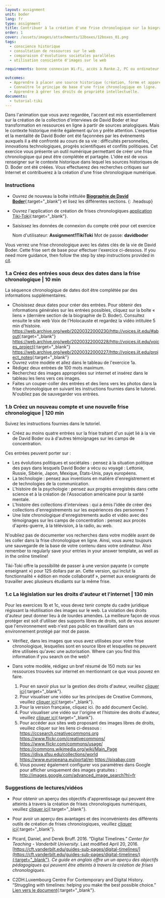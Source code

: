 ```yaml
---
layout: assignment
unit: boder
lang: fr
type: assignment
title: Contribuer à la création d'une frise chronologique sur la biographie de David Boder
order: 1
cover: /assets/images/attachments/12boxes/12boxes_01.png
tags:
  - conscience historique
  - consultation de ressources sur le web
  - comparaison d'évolutions sociétales parallèles
  - utilisation consciente d'images sur le web

requirements: bonne connexion Wi-Fi, accès à Ranke.2, PC ou ordinateur portable, application installée sur le PC ou le portable permettant de visualiser des vidéos, compte pour la frise chronologique

outcomes:
  - Apprendre à placer une source historique (création, forme et apparence) dans un contexte sociétal plus large.
  - Connaître le principe de base d'une frise chronologique en ligne.
  - Apprendre à gérer les droits de propriété intellectuelle.
documents:
  - tutorial-tiki
---
```


Dans l'animation que vous avez regardée, l'accent est mis essentiellement sur la création de la collection d'interviews de David Boder et leur transformation en ressources en ligne à partir de sources analogiques. Mais le contexte historique mérite également qu'on y prête attention. L'expertise et la mentalité de David Boder ont été façonnées par les événements auxquels il a été confronté au cours de sa vie : difficultés personnelles, innovations technologiques, progrès scientifiques et conflits politiques. Cet exercice vous présente un outil numérique permettant de créer une frise chronologique qui peut être complétée et partagée. L'idée est de vous renseigner sur le contexte historique dans lequel les sources historiques de D. Boder ont été créées. Vous effectuerez des recherches critiques sur Internet et contribuerez à la création d'une frise chronologique numérique.

<!-- more -->

<!-- briefing-student -->

### Instructions
<!-- section-contents -->

- Ouvrez de nouveau la boîte intitulée [**Biographie de David Boder**](https://ranke2.uni.lu/klynt/fr/#Intro){:target="_blank"} et lisez les différentes sections.
  {: .headsup}
- Ouvrez l'application de création de frises chronologiques [application Tiki-Toki](https://www.tiki-toki.com/){:target="_blank"}.
- Saisissez les données de connexion du compte créé pour cet exercice

    Nom d'utilisateur: **Assignment1TikiToki**
    Mot de passe: **davidboder**

Vous verrez une frise chronologique avec les dates clés de la vie de David Boder.
Cette frise sert de base pour effectuer l'exercice ci-dessous.
If you need more guidance, then follow the step by step instructions provided in [cit](tutorial-tiki).

<!-- section -->

### 1.a Créez des entrées sous deux des dates dans la frise chronologique | 10 min
<!-- section-contents -->

La séquence chronologique de dates doit être complétée par des informations supplémentaires.

- Choisissez deux dates pour créer des entrées.
Pour obtenir des informations générales sur les entrées possibles, cliquez sur la boîte « liens » (dernière section de la biographie de D. Boder). Consultez ensuite le site web Voix de l'Holocauste et regardez la vidéo intitulée 5 min d'histoire.
  <https://web.archive.org/web/20200322000230/http://voices.iit.edu/#about>{:target="_blank"}
  <https://web.archive.org/web/20200322000228/http://voices.iit.edu/voices_project>{:target="_blank"}
  <https://web.archive.org/web/20200322000227/http://voices.iit.edu/project_notes>{:target="_blank"}
- Ouvrez votre modèle et allez dans le tableau de l'exercice 1a.
- Rédigez deux entrées de 100 mots maximum.
- Recherchez des images appropriées sur internet et insérez dans le tableau les liens vers ces images.
- Faites un couper-coller des entrées et des liens vers les photos dans la frise chronologique en suivant les instructions fournies dans le tutoriel.
N'oubliez pas de sauvegarder vos entrées.

<!-- section -->

### 1.b  Créez un nouveau compte et une nouvelle frise chronologique | 120 min
<!-- section-contents -->

Suivez les instructions fournies dans le tutoriel.

- Créez au moins quatre entrées sur la frise traitant d'un sujet lié à la vie de David Boder ou à d'autres témoignages sur les camps de concentration.

Ces entrées peuvent porter sur :

- Les évolutions politiques et sociétales : pensez à la situation politique des pays dans lesquels David Boder a vécu ou voyagé : Lettonie, Russie, Sibérie, Japon, Mexique, États-Unis, pays européens.
- La technologie : pensez aux inventions en matière d'enregistrement et de technologies de la communication.
- L'histoire de la psychologie : pensez aux progrès enregistrés dans cette science et à la création de l'Association américaine pour la santé mentale.
- L'histoire des collections d'interviews : qui a émis l'idée de créer des collections d'enregistrements sur les expériences des personnes ?
- Une liste chronologique d'enregistrements audio et vidéo avec des témoignages sur les camps de concentration : pensez aux procès d'après-guerre, à la télévision, à la radio, au web.

N'oubliez pas de documenter vos recherches dans votre modèle avant de les coller dans la frise chronologique en ligne. Ainsi, vous aurez toujours une sauvegarde de la base de votre contenu dans votre ordinateur.
Also remember to regularly save your entries in your answer template, as well as in the online timeline!

Tiki-Toki offre la possibilité de passer à une version payante (« compte enseignant ») pour 125 dollars par an. Cette version, qui inclut la fonctionnalité « édition en mode collaboratif », permet aux enseignants de travailler avec plusieurs étudiants sur la même frise.

<!-- section -->

### 1.c  La législation sur les droits d'auteur et l'internet | 130 min
<!-- section-contents -->

Pour les exercices 1b et 1c, vous devez tenir compte du cadre juridique régissant la réutilisation des images sur le web. La violation des droits d'auteur peut donner lieu à de lourdes amendes. La meilleure façon de vous protéger est soit d'utiliser des supports libres de droits, soit de vous assurer que l'environnement web n'est pas public en travaillant dans un environnement protégé par mot de passe.

- Vérifiez, dans les images que vous avez utilisées pour votre frise chronologique, lesquelles sont en source libre et lesquelles ne peuvent être utilisées qu'avec une autorisation.
Where can you find this information if you search on the web?

- Dans votre modèle, rédigez un bref résumé de 150 mots sur les ressources trouvées sur internet en mentionnant ce que vous pouvez en faire.

  1. Pour en savoir plus sur la gestion des droits d'auteur, veuillez [cliquer ici](https://assets.publishing.service.gov.uk/government/uploads/system/uploads/attachment_data/file/481194/c-notice-201401.pdf){:target="_blank"}.
  2. Pour visualiser une vidéo sur les principes de Creative Commons, veuillez [cliquer ici](https://youtu.be/1DKm96Ftfko){:target="_blank"}.
  3. Pour la version française, cliquez ici. (to add document Cecile).
  4. Pour visualiser une vidéo sur l'origine et l'histoire des droits d'auteur, veuillez [cliquer ici](https://vimeo.com/36881035){:target="_blank"}.
  5. Pour accéder aux sites web proposant des images libres de droits, veuillez cliquer sur les liens ci-dessous :
      https://ccsearch.creativecommons.org
      https://www.flickr.com/creativecommons/
      https://www.flickr.com/commons/usage/
      https://commons.wikimedia.org/wiki/Main_Page
      https://diva.sfsu.edu/collections/world
      https://www.europeana.eu/portal/en
      https://pixabay.com
  6. Vous pouvez également configurer vos paramètres dans Google pour afficher uniquement des images gratuites :
    http://images.google.com/advanced_image_search?hl=fr

<!-- section -->

### Suggestions de lectures/vidéos

<!-- section-contents -->

- Pour obtenir un aperçu des objectifs d'apprentissage qui peuvent être atteints à travers la création de frises chronologiques numériques, veuillez [cliquer ici](https://cft.vanderbilt.edu/guides-sub-pages/digital-timelines/){:target="_blank"}.

- Pour avoir un aperçu des avantages et des inconvénients des différents outils de création de frises chronologiques, veuillez [cliquer ici](https://docs.google.com/document/d/1uprzcDAFaCgK_1TB-A4QxkUjWIMrkWZOG6kAXQdhdDg/edit){:target="_blank"}.

- Picard, Daniel, and Derek Bruff. 2016. “Digital Timelines.” *Center for Teaching - Vanderbilt University*. Last modified April 20, 2016. [https://cft.vanderbilt.edu/guides-sub-pages/digital-timelines/](https://cft.vanderbilt.edu/guides-sub-pages/digital-timelines/){:target="_blank"}.
*Ce guide en anglais offre un un aperçu des objectifs pédagogiques qui peuvent être atteints à travers la création de frises chronologiques*.

- C2DH.Luxembourg Centre For Contemporary and Digital History. “Struggling with timelines: helping you make the best possible choice.” [Lien vers le document](https://ranke2.uni.lu/assets/pdf/struggling-timeline.pdf){:target="_blank"}.

<!-- briefing-teacher -->
